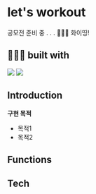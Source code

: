 # let's workout

공모전 준비 중 . . . 🏃🏻‍♂️
화이띵!

## 👨🏻‍💻 built with
<img src="https://img.shields.io/badge/Flutter-%2302569B.svg?style=for-the-badge&logo=Flutter&logoColor=white"> <img src="https://img.shields.io/badge/firebase-%23039BE5.svg?style=for-the-badge&logo=firebase">

## Introduction
**구현 목적**<br>
* 목적1<br>
* 목적2<br>

## Functions


## Tech



